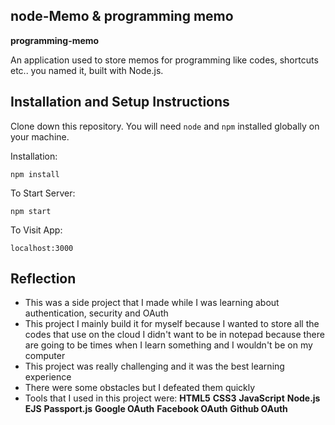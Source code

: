 ## node-Memo & programming memo

**programming-memo** 

An application used to store memos for programming like codes, shortcuts etc.. you named it, built with Node.js.

## Installation and Setup Instructions

Clone down this repository. You will need `node` and `npm` installed globally on your machine.  

Installation:

`npm install`  

To Start Server:

`npm start` 

To Visit App:

`localhost:3000`  

## Reflection

  - This was a side project that I made while I was learning about authentication, security and  OAuth
  - This project I mainly build it for myself because I wanted to store all the codes that use on the cloud I didn't want to be in notepad because there are going to be times when I learn something and I wouldn't be on my computer
  - This project was really challenging and it was the best learning experience
  - There were some obstacles but I defeated them quickly
  - Tools that I used in this project were:
    **HTML5**
    **CSS3**
   **JavaScript**
   **Node.js**
   **EJS**
   **Passport.js**
   **Google OAuth**
   **Facebook OAuth**
   **Github OAuth**  